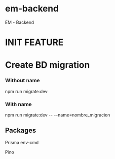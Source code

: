 # em-backend

EM - Backend

# INIT FEATURE

# Create BD migration

### Without name

npm run migrate:dev

### With name

npm run migrate:dev -- --name=nombre_migracion

## Packages

Prisma
env-cmd

Pino
